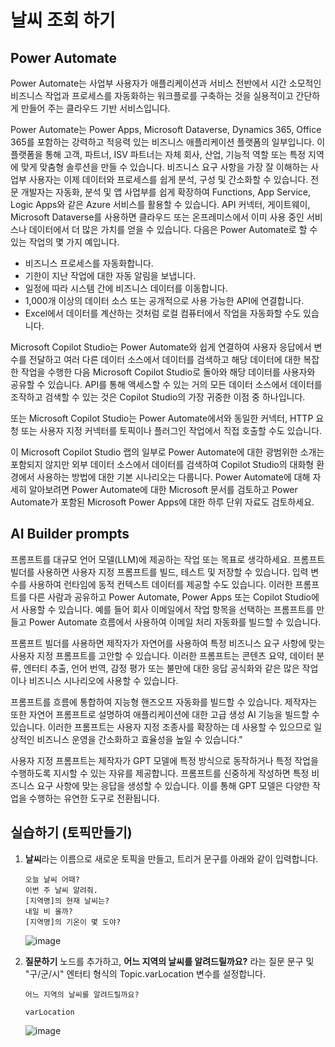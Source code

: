 # 날씨 조회 하기 

## Power Automate

Power Automate는 사업부 사용자가 애플리케이션과 서비스 전반에서 시간 소모적인 비즈니스 작업과 프로세스를 자동화하는 워크플로를 구축하는 것을 실용적이고 간단하게 만들어 주는 클라우드 기반 서비스입니다.

Power Automate는 Power Apps, Microsoft Dataverse, Dynamics 365, Office 365를 포함하는 강력하고 적응력 있는 비즈니스 애플리케이션 플랫폼의 일부입니다. 이 플랫폼을 통해 고객, 파트너, ISV 파트너는 자체 회사, 산업, 기능적 역할 또는 특정 지역에 맞게 맞춤형 솔루션을 만들 수 있습니다. 비즈니스 요구 사항을 가장 잘 이해하는 사업부 사용자는 이제 데이터와 프로세스를 쉽게 분석, 구성 및 간소화할 수 있습니다. 전문 개발자는 자동화, 분석 및 앱 사업부를 쉽게 확장하여 Functions, App Service, Logic Apps와 같은 Azure 서비스를 활용할 수 있습니다. API 커넥터, 게이트웨이, Microsoft Dataverse를 사용하면 클라우드 또는 온프레미스에서 이미 사용 중인 서비스나 데이터에서 더 많은 가치를 얻을 수 있습니다.
다음은 Power Automate로 할 수 있는 작업의 몇 가지 예입니다.
- 비즈니스 프로세스를 자동화합니다.
- 기한이 지난 작업에 대한 자동 알림을 보냅니다.
- 일정에 따라 시스템 간에 비즈니스 데이터를 이동합니다.
- 1,000개 이상의 데이터 소스 또는 공개적으로 사용 가능한 API에 연결합니다.
- Excel에서 데이터를 계산하는 것처럼 로컬 컴퓨터에서 작업을 자동화할 수도 있습니다.

Microsoft Copilot Studio는 Power Automate와 쉽게 연결하여 사용자 응답에서 변수를 전달하고 여러 다른 데이터 소스에서 데이터를 검색하고 해당 데이터에 대한 복잡한 작업을 수행한 다음 Microsoft Copilot Studio로 돌아와 해당 데이터를 사용자와 공유할 수 있습니다. API를 통해 액세스할 수 있는 거의 모든 데이터 소스에서 데이터를 조작하고 검색할 수 있는 것은 Copilot Studio의 가장 귀중한 이점 중 하나입니다.

또는 Microsoft Copilot Studio는 Power Automate에서와 동일한 커넥터, HTTP 요청 또는 사용자 지정 커넥터를 토픽이나 플러그인 작업에서 직접 호출할 수도 있습니다.

이 Microsoft Copilot Studio 랩의 일부로 Power Automate에 대한 광범위한 소개는 포함되지 않지만 외부 데이터 소스에서 데이터를 검색하여 Copilot Studio의 대화형 환경에서 사용하는 방법에 대한 기본 시나리오는 다룹니다. Power Automate에 대해 자세히 알아보려면 Power Automate에 대한 Microsoft 문서를 검토하고 Power Automate가 포함된 Microsoft Power Apps에 대한 하루 단위 자료도 검토하세요.

## AI Builder prompts

프롬프트를 대규모 언어 모델(LLM)에 제공하는 작업 또는 목표로 생각하세요. 프롬프트 빌더를 사용하면 사용자 지정 프롬프트를 빌드, 테스트 및 저장할 수 있습니다. 입력 변수를 사용하여 런타임에 동적 컨텍스트 데이터를 제공할 수도 있습니다. 이러한 프롬프트를 다른 사람과 공유하고 Power Automate, Power Apps 또는 Copilot Studio에서 사용할 수 있습니다. 예를 들어 회사 이메일에서 작업 항목을 선택하는 프롬프트를 만들고 Power Automate 흐름에서 사용하여 이메일 처리 자동화를 빌드할 수 있습니다.

프롬프트 빌더를 사용하면 제작자가 자연어를 사용하여 특정 비즈니스 요구 사항에 맞는 사용자 지정 프롬프트를 고안할 수 있습니다. 이러한 프롬프트는 콘텐츠 요약, 데이터 분류, 엔터티 추출, 언어 번역, 감정 평가 또는 불만에 대한 응답 공식화와 같은 많은 작업이나 비즈니스 시나리오에 사용할 수 있습니다.

프롬프트를 흐름에 통합하여 지능형 핸즈오프 자동화를 빌드할 수 있습니다. 제작자는 또한 자연어 프롬프트로 설명하여 애플리케이션에 대한 고급 생성 AI 기능을 빌드할 수 있습니다. 이러한 프롬프트는 사용자 지정 조종사를 확장하는 데 사용할 수 있으므로 일상적인 비즈니스 운영을 간소화하고 효율성을 높일 수 있습니다."

사용자 지정 프롬프트는 제작자가 GPT 모델에 특정 방식으로 동작하거나 특정 작업을 수행하도록 지시할 수 있는 자유를 제공합니다. 프롬프트를 신중하게 작성하면 특정 비즈니스 요구 사항에 맞는 응답을 생성할 수 있습니다. 이를 통해 GPT 모델은 다양한 작업을 수행하는 유연한 도구로 전환됩니다.

## 실습하기 (토픽만들기)

1. **날씨**라는 이름으로 새로운 토픽을 만들고, 트리거 문구를 아래와 같이 입력합니다.
    ```
    오늘 날씨 어때?
    이번 주 날씨 알려줘.
    [지역명]의 현재 날씨는?
    내일 비 올까?
    [지역명]의 기온이 몇 도야?
    ```
    ![image](https://github.com/user-attachments/assets/b3f3e305-b946-4af6-ae6e-4bc244f08192)


2. **질문하기** 노드를 추가하고, **어느 지역의 날씨를 알려드릴까요?** 라는 질문 문구 및 "구/군/시" 엔터티 형식의 Topic.varLocation 변수를 설정합니다.
    ```
    어느 지역의 날씨를 알려드릴까요?
    ```
    ```
    varLocation
    ```

    ![image](https://github.com/user-attachments/assets/18cedde5-e593-4bbf-abcd-8b625c29a653)






   


